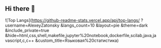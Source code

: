 ## Hi there 👋
![Top Langs](https://github-readme-stats.vercel.app/api/top-langs/
?username=AlexeyZatonsky
&langs_count=10
&layout=pie
&theme=dark
&include_private=true
&hide=html,css,shell,makefile,jupyter%20notebook,dockerfile,scilab,java,javascript,c,c++
&custom_title=Языковая%20статистика)
<!--
**AlexeyZatonsky/AlexeyZatonsky** is a ✨ _special_ ✨ repository because its `README.md` (this file) appears on your GitHub profile.

Here are some ideas to get you started:

- 🔭 I’m currently working on ...
- 🌱 I’m currently learning ...
- 👯 I’m looking to collaborate on ...
- 🤔 I’m looking for help with ...
- 💬 Ask me about ...
- 📫 How to reach me: ...
- 😄 Pronouns: ...
- ⚡ Fun fact: ...
-->
